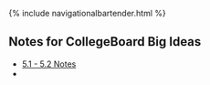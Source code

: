 {% include navigationalbartender.html %}

## Notes for CollegeBoard Big Ideas

- [5.1 - 5.2 Notes](https://github.com/JasonO12/jasonott-csp3/notes/5idea12.md)
- 
